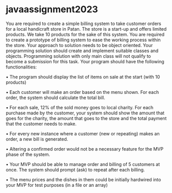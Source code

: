 # javaassignment2023

You are required to create a simple billing system to take customer orders for a local
handicraft store in Patan. The store is a start-up and offers limited products. We take 10
products for the sake of this system. You are required to create a prototype of billing
system to ease the working process within the store. Your approach to solution needs
to be object oriented. Your programming solution should create and implement
suitable classes and objects. Programming solution with only main class will not
qualify to become a submission for this task. Your program should have the following
functionalities:


• The program should display the list of items on sale at the start (with 10
products)

• Each customer will make an order based on the menu shown. For each order,
the system should calculate the total bill.

• For each sale, 12% of the sold money goes to local charity. For each purchase
made by the customer, your system should show the amount that goes for the
charity, the amount that goes to the store and the total payment that the
customer needs to make.

• For every new instance where a customer (new or repeating) makes an order, a
new bill is generated.

• Altering a confirmed order would not be a necessary feature for the MVP phase
of the system.

• Your MVP should be able to manage order and billing of 5 customers at once.
The system should prompt (ask) to repeat after each billing.

• The menu prices and the dishes in them could be initially hardwired into your
MVP for test purposes (in a file or an array)
